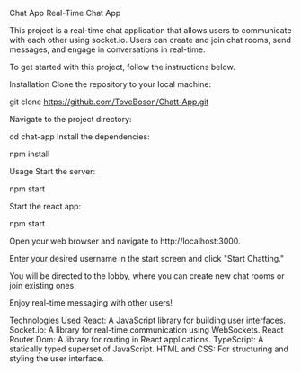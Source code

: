 Chat App
 
 Real-Time Chat App

This project is a real-time chat application that allows users to communicate with each other using socket.io. Users can create and join chat rooms, send messages, and engage in conversations in real-time.

To get started with this project, follow the instructions below.

Installation
Clone the repository to your local machine:

git clone https://github.com/ToveBoson/Chatt-App.git

Navigate to the project directory:

cd chat-app
Install the dependencies:

npm install

Usage
Start the server:

npm start

Start the react app:

npm start

Open your web browser and navigate to http://localhost:3000.

Enter your desired username in the start screen and click "Start Chatting."

You will be directed to the lobby, where you can create new chat rooms or join existing ones.

Enjoy real-time messaging with other users!

Technologies Used
React: A JavaScript library for building user interfaces.
Socket.io: A library for real-time communication using WebSockets.
React Router Dom: A library for routing in React applications.
TypeScript: A statically typed superset of JavaScript.
HTML and CSS: For structuring and styling the user interface.
